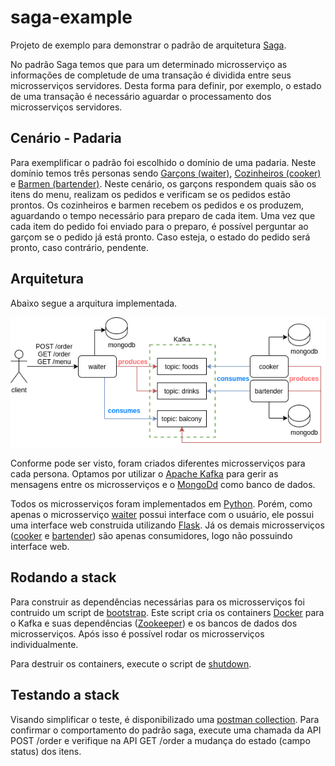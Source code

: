 # saga-example
Projeto de exemplo para demonstrar o padrão de arquitetura [Saga](https://microservices.io/patterns/data/saga.html).

No padrão Saga temos que para um determinado microsserviço as informações de completude de uma transação é dividida entre seus microsserviços servidores. Desta forma para definir, por exemplo, o estado de uma transação é necessário aguardar o processamento dos microsserviços servidores. 

## Cenário - Padaria

Para exemplificar o padrão foi escolhido o domínio de uma padaria. Neste domínio temos três personas sendo [Garçons (waiter)](./waiter), [Cozinheiros (cooker)](./cooker) e [Barmen (bartender)](./bartender).
Neste cenário, os garçons respondem quais são os itens do menu, realizam os pedidos e verificam se os pedidos estão prontos. Os cozinheiros e barmen recebem os pedidos e os produzem, aguardando o tempo necessário para preparo de cada item.
Uma vez que cada item do pedido foi enviado para o preparo, é possível perguntar ao garçom se o pedido já está pronto. Caso esteja, o estado do pedido será pronto, caso contrário, pendente. 

## Arquitetura

Abaixo segue a arquitura implementada.

![architecture](./assets/architecture.png)

Conforme pode ser visto, foram criados diferentes microsserviços para cada persona. Optamos por utilizar o [Apache Kafka](https://kafka.apache.org/) para gerir as mensagens entre os microsserviços e o [MongoDd](https://www.mongodb.com/) como banco de dados. 

Todos os microsserviços foram implementados em [Python](https://www.python.org/). Porém, como apenas o microsserviço [waiter](./waiter) possui interface com o usuário, ele possui uma interface web construida utilizando [Flask](https://flask.palletsprojects.com/en/1.1.x/). Já os demais microsserviços ([cooker](./cooker) e [bartender](./bartender)) são apenas consumidores, logo não possuindo interface web.

## Rodando a stack

Para construir as dependências necessárias para os microsserviços foi contruido um script de [bootstrap](./bootstrap.sh). Este script cria os containers [Docker](https://www.docker.com/) para o Kafka e suas dependências ([Zookeeper](https://kafka.apache.org/documentation/#zk)) e os bancos de dados dos microsserviços. Após isso é possível rodar os microsserviços individualmente.

Para destruir os containers, execute o script de [shutdown](./shutdown.sh).

## Testando a stack

Visando simplificar o teste, é disponibilizado uma [postman collection](./postman/saga-example.postman_collection.json).
Para confirmar o comportamento do padrão saga, execute uma chamada da API POST /order e verifique na API GET /order a mudança do estado (campo status) dos itens. 